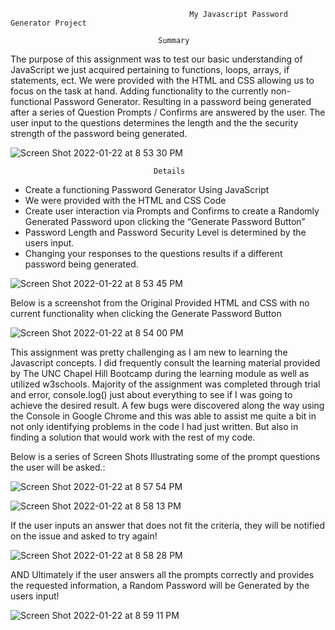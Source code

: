                                             My Javascript Password Generator Project

					                 Summary

The purpose of this assignment was to test our basic understanding of JavaScript we just acquired pertaining to functions, loops, arrays, if statements, ect. We were provided with the HTML and CSS allowing us to focus on the task at hand. Adding functionality to the currently non-functional Password Generator. Resulting in a password being generated after a series of Question Prompts / Confirms are answered by the user. The user input to the questions determines the length and the the security strength of the password being generated.



![Screen Shot 2022-01-22 at 8 53 30 PM](https://user-images.githubusercontent.com/73037339/150692243-4a1547d2-d278-42ee-b860-de01c9f70a13.png)



					                Details

* Create a functioning Password Generator Using JavaScript
* We were provided with the HTML and CSS Code
* Create user interaction via Prompts and Confirms to create a Randomly Generated Password upon clicking the “Generate Password Button”
* Password Length and Password Security Level is determined by the users input.
* Changing your responses to the questions results if a different password being generated.

![Screen Shot 2022-01-22 at 8 53 45 PM](https://user-images.githubusercontent.com/73037339/150692377-a765c2be-6a79-4728-9070-d0db95d1fd99.png)

Below is a screenshot from the Original Provided HTML and CSS with no current functionality when clicking the Generate Password Button

![Screen Shot 2022-01-22 at 8 54 00 PM](https://user-images.githubusercontent.com/73037339/150692413-fe518259-02d7-45da-a399-9dceb766be18.png)


This assignment was pretty challenging as I am new to learning the Javascript concepts. I did frequently consult the learning material provided by The UNC Chapel Hill Bootcamp during the learning module as well as utilized w3schools. Majority of the assignment was completed through trial and error, console.log() just about everything to see if I was going to achieve the desired result. A few bugs were discovered along the way using the Console in Google Chrome and this was able to assist me quite a bit in not only identifying problems in the code I had just written. But also in finding a solution that would work with the rest of my code. 

Below is a series of Screen Shots Illustrating some of the prompt questions the user will be asked.:

![Screen Shot 2022-01-22 at 8 57 54 PM](https://user-images.githubusercontent.com/73037339/150692604-e9d9a5e5-1864-41b8-aed6-e988afd36c82.png)

![Screen Shot 2022-01-22 at 8 58 13 PM](https://user-images.githubusercontent.com/73037339/150692680-fa000a48-a459-4546-a7f4-c0a649af0254.png)

If the user inputs an answer that does not fit the criteria, they will be notified on the issue and asked to try again!

![Screen Shot 2022-01-22 at 8 58 28 PM](https://user-images.githubusercontent.com/73037339/150692686-b0f3f0a6-fa3a-46c1-b267-051e51bda73d.png)

AND Ultimately if the user answers all the prompts correctly and provides the requested information, a Random Password will be Generated by the users input!

![Screen Shot 2022-01-22 at 8 59 11 PM](https://user-images.githubusercontent.com/73037339/150692696-095996d8-2981-443a-aaa7-913c130341a5.png)
